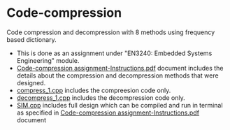 # Code-compression
Code compression and decompression with 8 methods using frequency based dictionary.

* This is done as an assignment under "EN3240: Embedded Systems Engineering" module.
* [Code-compression assignment-Instructions.pdf](https://github.com/tharinduSamare/Code-compression/blob/main/Code%20compression%20assignment%20-%20Instructions.pdf) document includes the details about the compression and decompression methods that were designed.
* [compress_1.cpp](https://github.com/tharinduSamare/Code-compression/blob/main/compress_1.cpp) includes the compreesion code only.
* [decompress_1.cpp](https://github.com/tharinduSamare/Code-compression/blob/main/decompress_1.cpp) includes the decompression code only.
* [SIM.cpp](https://github.com/tharinduSamare/Code-compression/blob/main/SIM.cpp) includes full design which can be compiled and run in terminal as specified in [Code-compression assignment-Instructions.pdf](https://github.com/tharinduSamare/Code-compression/blob/main/Code%20compression%20assignment%20-%20Instructions.pdf) document

